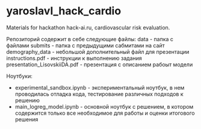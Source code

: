 # yaroslavl_hack_cardio
Materials for hackathon hack-ai.ru, cardiovascular risk evaluation.

Репозиторий содержит в себе следующие файлы:
data - папка с файлами
submits - папка с предыдущими сабмитами на сайт
demography_data - небольшой дополнительный файл для презентации
instructions.pdf - инструкции к выполнению задания
presentation_LisovskiiDA.pdf - презентация с описанием рабоыт модели


Ноутбуки:
- experimental_sandbox.ipynb - экспериментальный ноутбук, в нем проводилась отладка кода, тестирование различных подходов к решению
- main_logreg_model.ipynb - основной ноутбук с решением, в котором содержится только все необходимое для работы и оценки итогового решения


